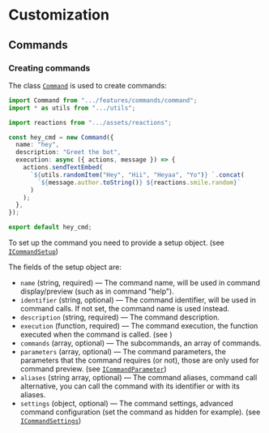 # Customization

## Commands

### Creating commands

The class [`Command`](../src/features/commands/command.ts) is used to create commands:

```typescript
import Command from ".../features/commands/command";
import * as utils from ".../utils";

import reactions from ".../assets/reactions";

const hey_cmd = new Command({
  name: "hey",
  description: "Greet the bot",
  execution: async ({ actions, message }) => {
    actions.sendTextEmbed(
      `${utils.randomItem("Hey", "Hii", "Heyaa", "Yo")} `.concat(
        `${message.author.toString()} ${reactions.smile.random}`
      )
    );
  },
});

export default hey_cmd;
```

To set up the command you need to provide a setup object. (see [`ICommandSetup`](/src/features/commands/types/commandSetup.ts))

The fields of the setup object are:

- `name` (string, required) — The command name, will be used in command display/preview (such as in command "help").
- `identifier` (string, optional) — The command identifier, will be used in command calls. If not set, the command name is used instead.
- `description` (string, required) — The command description.
- `execution` (function, required) — The command execution, the function executed when the command is called. (see [](/src/features/commands/types/executionFunction.ts))
- `commands` (array, optional) — The subcommands, an array of commands.
- `parameters` (array, optional) — The command parameters, the parameters that the command requires (or not), those are only used for command preview. (see [`ICommandParameter`](/src/features/commands/types/commandParameter.ts))
- `aliases` (string array, optional) — The command aliases, command call alternative, you can call the command with its identifier or with its aliases.
- `settings` (object, optional) — The command settings, advanced command configuration (set the command as hidden for example). (see [`ICommandSettings`](/src/features/commands/types/commandSettings.ts))
